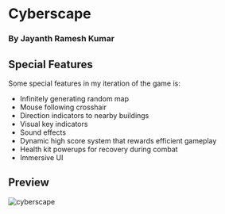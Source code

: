 # Cyberscape

### By Jayanth Ramesh Kumar

## Special Features

Some special features in my iteration of the game is:

- Infinitely generating random map
- Mouse following crosshair
- Direction indicators to nearby buildings
- Visual key indicators
- Sound effects
- Dynamic high score system that rewards efficient gameplay
- Health kit powerups for recovery during combat
- Immersive UI

## Preview


![cyberscape](https://github.com/user-attachments/assets/7fd9f0c2-c143-43fb-bdca-bef444e90b87)
